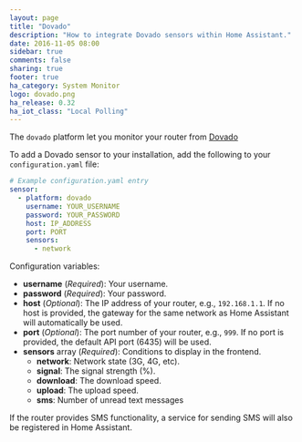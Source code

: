 ```yaml
---
layout: page
title: "Dovado"
description: "How to integrate Dovado sensors within Home Assistant."
date: 2016-11-05 08:00
sidebar: true
comments: false
sharing: true
footer: true
ha_category: System Monitor
logo: dovado.png
ha_release: 0.32
ha_iot_class: "Local Polling"
---
```


The `dovado` platform let you monitor your router from [Dovado](http://www.dovado.com/)

To add a Dovado sensor to your installation, add the following to your `configuration.yaml` file:

```yaml
# Example configuration.yaml entry
sensor:
  - platform: dovado
    username: YOUR_USERNAME
    password: YOUR_PASSWORD
    host: IP_ADDRESS
    port: PORT
    sensors:
      - network
```

Configuration variables:

- **username** (*Required*): Your username.
- **password** (*Required*): Your password.
- **host** (*Optional*): The IP address of your router, e.g., `192.168.1.1`. If no host is provided, the gateway for the same network as Home Assistant will automatically be used.
- **port** (*Optional*): The port number of your router, e.g., `999`. If no port is provided, the default API port (6435) will be used.
- **sensors** array (*Required*): Conditions to display in the frontend.
  - **network**: Network state (3G, 4G, etc).
  - **signal**: The signal strength (%).
  - **download**: The download speed.
  - **upload**: The upload speed.
  - **sms**: Number of unread text messages

If the router provides SMS functionality, a service for sending SMS will also be registered in Home Assistant.

